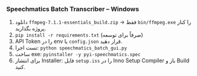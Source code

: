 ### Speechmatics Batch Transcriber – Windows
1. دانلود `ffmpeg-7.1.1-essentials_build.zip` → فقط `bin/ffmpeg.exe` را کنار پروژه بگذارید.
2. `pip install -r requirements.txt`  (صرفاً برای توسعه)
3. API Token را در env یا `config.json` قرار دهید.
4. تست اجرا: `python speechmatics_batch_gui.py`
5. ساخت exe: `pyinstaller -y pyi-speechmatics.spec`
6. برای انتشار Installer: فایل `setup.iss` را در Inno Setup Compiler باز و Build کنید.
```
